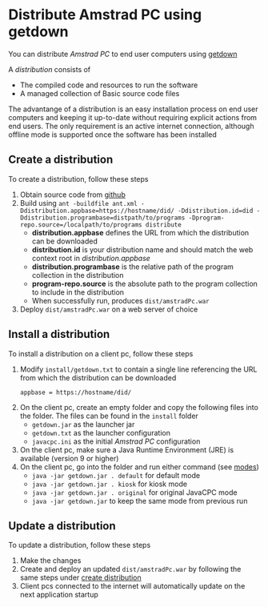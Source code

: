 # Distribute Amstrad PC using getdown

You can distribute *Amstrad PC* to end user computers using [getdown](https://github.com/threerings/getdown)

A *distribution* consists of

- The compiled code and resources to run the software
- A managed collection of Basic source code files

The advantange of a distribution is an easy installation process on end user computers and keeping it up-to-date without requiring explicit actions from end users. The only requirement is an active internet connection, although offline mode is supported once the software has been installed



## Create a distribution

To create a distribution, follow these steps

1. Obtain source code from [github](https://github.com/jandebr/amstradPc)
2. Build using `ant -buildfile ant.xml -Ddistribution.appbase=https://hostname/did/ -Ddistribution.id=did -Ddistribution.programbase=distpath/to/programs -Dprogram-repo.source=/localpath/to/programs distribute`
    - **distribution.appbase** defines the URL from which the distribution can be downloaded
    - **distribution.id** is your distribution name and should match the web context root in *distribution.appbase*
    - **distribution.programbase** is the relative path of the program collection in the distribution
    - **program-repo.source** is the absolute path to the program collection to include in the distribution
    - When successfully run, produces `dist/amstradPc.war`
3. Deploy `dist/amstradPc.war` on a web server of choice



## Install a distribution

To install a distribution on a client pc, follow these steps

1. Modify `install/getdown.txt` to contain a single line referencing the URL from which the distribution can be downloaded
    ```
    appbase = https://hostname/did/
    ```
2. On the client pc, create an empty folder and copy the following files into the folder. The files can be found in the `install` folder
    - `getdown.jar` as the launcher jar
    - `getdown.txt` as the launcher configuration
    - `javacpc.ini` as the initial *Amstrad PC* configuration
3. On the client pc, make sure a Java Runtime Environment (JRE) is available (version 9 or higher)
4. On the client pc, go into the folder and run either command (see [modes](Run-Modes))
    - `java -jar getdown.jar . default` for default mode
    - `java -jar getdown.jar . kiosk` for kiosk mode
    - `java -jar getdown.jar . original` for original JavaCPC mode
    - `java -jar getdown.jar` to keep the same mode from previous run



## Update a distribution

To update a distribution, follow these steps

1. Make the changes
2. Create and deploy an updated `dist/amstradPc.war` by following the same steps under [create distribution](#create-a-distribution)
3. Client pcs connected to the internet will automatically update on the next application startup
